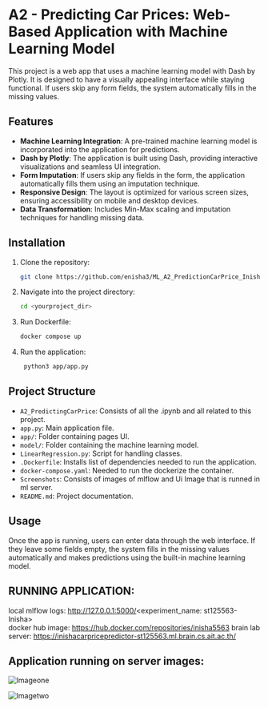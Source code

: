 # A2 - Predicting Car Prices: Web-Based Application with Machine Learning Model

This project is a web app that uses a machine learning model with Dash by Plotly. It is designed to have a visually appealing interface while staying functional. If users skip any form fields, the system automatically fills in the missing values.

## Features

- **Machine Learning Integration**: A pre-trained machine learning model is incorporated into the application for predictions.
- **Dash by Plotly**: The application is built using Dash, providing interactive visualizations and seamless UI integration.
- **Form Imputation**: If users skip any fields in the form, the application automatically fills them using an imputation technique.
- **Responsive Design**: The layout is optimized for various screen sizes, ensuring accessibility on mobile and desktop devices.
- **Data Transformation**: Includes Min-Max scaling and imputation techniques for handling missing data.

## Installation

1. Clone the repository:
   ```bash
   git clone https://github.com/enisha3/ML_A2_PredictionCarPrice_Inisha.git

2. Navigate into the project directory:
   ```bash
   cd <yourproject_dir>

3. Run Dockerfile:
   ```bash
   docker compose up

4. Run the application:
   ```bash
    python3 app/app.py

## Project Structure

- `A2_PredictingCarPrice`: Consists of all the .ipynb and all related to this project.
- `app.py`: Main application file.
- `app/`: Folder containing pages UI.
- `model/`: Folder containing the machine learning model.
- `LinearRegression.py`: Script for handling classes.
- `.Dockerfile`: Installs list of dependencies needed to run the application.
- `docker-compose.yaml`: Needed to run the dockerize the container.
- `Screenshots`: Consists of images of mlflow and Ui Image that is runned in ml server.
- `README.md`: Project documentation.

## Usage

Once the app is running, users can enter data through the web interface. If they leave some fields empty, the system fills in the missing values automatically and makes predictions using the built-in machine learning model.

## RUNNING APPLICATION:
local mlflow logs: http://127.0.0.1:5000/<experiment_name: st125563-Inisha>   
docker hub image: https://hub.docker.com/repositories/inisha5563
brain lab server: https://inishacarpricepredictor-st125563.ml.brain.cs.ait.ac.th/

## Application running on server images:
![Imageone](Screenshots/UI_with_default_values_for_predictingcarprice.png)

![Imagetwo](Screenshots/UI_after_inserting_values_for_predictingcarprice.png)
